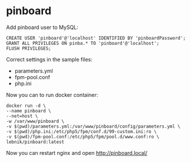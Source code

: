 # pinboard

Add pinboard user to MySQL:
```
CREATE USER 'pinboard'@'localhost' IDENTIFIED BY 'pinboardPassword';
GRANT ALL PRIVILEGES ON pinba.* TO 'pinboard'@'localhost';
FLUSH PRIVILEGES;
```

Correct settings in the sample files:

- parameters.yml
- fpm-pool.conf
- php.ini

Now you can to run docker container:
```
docker run -d \
--name pinboard \
--net=host \
-w /var/www/pinboard \
-v $(pwd)/parameters.yml:/var/www/pinboard/config/parameters.yml \
-v $(pwd)/php.ini:/etc/php5/fpm/conf.d/99-custom.ini:ro \
-v $(pwd)/fpm-pool.conf:/etc/php5/fpm/pool.d/www.conf:ro \
lebnik/pinboard:latest
```

Now you can restart nginx and open http://pinboard.local/